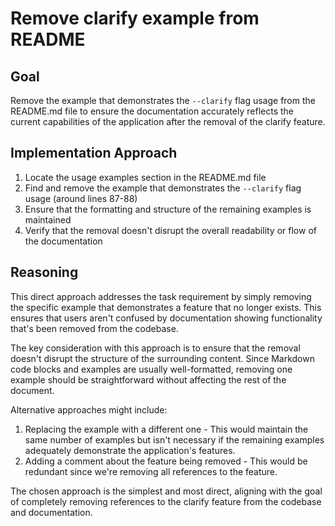 # Remove clarify example from README

## Goal
Remove the example that demonstrates the `--clarify` flag usage from the README.md file to ensure the documentation accurately reflects the current capabilities of the application after the removal of the clarify feature.

## Implementation Approach
1. Locate the usage examples section in the README.md file
2. Find and remove the example that demonstrates the `--clarify` flag usage (around lines 87-88)
3. Ensure that the formatting and structure of the remaining examples is maintained
4. Verify that the removal doesn't disrupt the overall readability or flow of the documentation

## Reasoning
This direct approach addresses the task requirement by simply removing the specific example that demonstrates a feature that no longer exists. This ensures that users aren't confused by documentation showing functionality that's been removed from the codebase.

The key consideration with this approach is to ensure that the removal doesn't disrupt the structure of the surrounding content. Since Markdown code blocks and examples are usually well-formatted, removing one example should be straightforward without affecting the rest of the document.

Alternative approaches might include:
1. Replacing the example with a different one - This would maintain the same number of examples but isn't necessary if the remaining examples adequately demonstrate the application's features.
2. Adding a comment about the feature being removed - This would be redundant since we're removing all references to the feature.

The chosen approach is the simplest and most direct, aligning with the goal of completely removing references to the clarify feature from the codebase and documentation.
